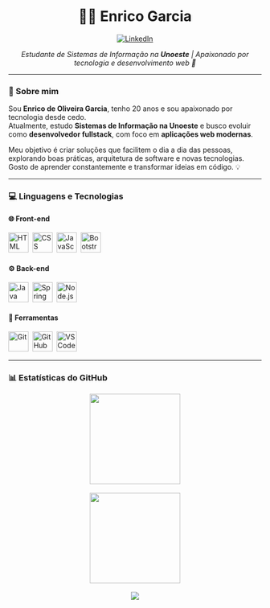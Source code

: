 <h1 align="center">👨‍💻 Enrico Garcia</h1>

<p align="center">
  <a href="[https://www.linkedin.com/in/enrico-garcia](https://www.linkedin.com/in/enrico-garcia-096663233/)" target="_blank">
    <img src="https://img.shields.io/badge/LinkedIn-0077B5?style=for-the-badge&logo=linkedin&logoColor=white" alt="LinkedIn"/>
  </a>
</p>

<p align="center">
  <em>Estudante de Sistemas de Informação na <b>Unoeste</b> | Apaixonado por tecnologia e desenvolvimento web 🚀</em>
</p>

---

### 👋 Sobre mim

Sou **Enrico de Oliveira Garcia**, tenho 20 anos e sou apaixonado por tecnologia desde cedo.  
Atualmente, estudo **Sistemas de Informação na Unoeste** e busco evoluir como **desenvolvedor fullstack**, com foco em **aplicações web modernas**.  

Meu objetivo é criar soluções que facilitem o dia a dia das pessoas, explorando boas práticas, arquitetura de software e novas tecnologias.  
Gosto de aprender constantemente e transformar ideias em código. 💡

---

### 💻 Linguagens e Tecnologias

#### 🌐 Front-end
<p align="left">
  <img src="https://cdn.jsdelivr.net/gh/devicons/devicon@latest/icons/html5/html5-original.svg" title="HTML5" alt="HTML" width="40" height="40"/>&nbsp;
  <img src="https://cdn.jsdelivr.net/gh/devicons/devicon@latest/icons/css3/css3-original.svg" title="CSS3" alt="CSS" width="40" height="40"/>&nbsp;
  <img src="https://cdn.jsdelivr.net/gh/devicons/devicon@latest/icons/javascript/javascript-original.svg" title="JavaScript" alt="JavaScript" width="40" height="40"/>&nbsp;
  <img src="https://cdn.jsdelivr.net/gh/devicons/devicon@latest/icons/bootstrap/bootstrap-original.svg" title="Bootstrap" alt="Bootstrap" width="40" height="40"/>&nbsp;
</p>

#### ⚙️ Back-end
<p align="left">
  <img src="https://cdn.jsdelivr.net/gh/devicons/devicon@latest/icons/java/java-original.svg" title="Java" alt="Java" width="40" height="40"/>&nbsp;
  <img src="https://cdn.jsdelivr.net/gh/devicons/devicon@latest/icons/spring/spring-original.svg" title="Spring Boot" alt="Spring Boot" width="40" height="40"/>&nbsp;
  <img src="https://cdn.jsdelivr.net/gh/devicons/devicon@latest/icons/nodejs/nodejs-original.svg" title="Node.js" alt="Node.js" width="40" height="40"/>&nbsp;
</p>

#### 🧰 Ferramentas
<p align="left">
  <img src="https://cdn.jsdelivr.net/gh/devicons/devicon@latest/icons/git/git-original.svg" title="Git" alt="Git" width="40" height="40"/>&nbsp;
  <img src="https://cdn.jsdelivr.net/gh/devicons/devicon@latest/icons/github/github-original.svg" title="GitHub" alt="GitHub" width="40" height="40"/>&nbsp;
  <img src="https://cdn.jsdelivr.net/gh/devicons/devicon@latest/icons/vscode/vscode-original.svg" title="VS Code" alt="VS Code" width="40" height="40"/>&nbsp;
</p>

---

### 📊 Estatísticas do GitHub

<div align="center">
  <img 
    height="180em"
    src="https://github-readme-stats.vercel.app/api?username=EnricoGarcia21&show_icons=true&theme=github-compact&include_all_commits=true&count_private=true&hide_border=false&card_width=400"
  />
</div>

<br/>

<div align="center">
  <img 
    height="180em"
    src="https://github-readme-stats.vercel.app/api/top-langs/?username=EnricoGarcia21&layout=compact&langs_count=8&theme=github-compact&hide_border=false&card_width=400"
  />
</div>

<br/>

<div align="center">
  <img 
    src="https://github-readme-activity-graph.vercel.app/graph?username=EnricoGarcia21&theme=github-compact&hide_border=false"
  />
</div>
